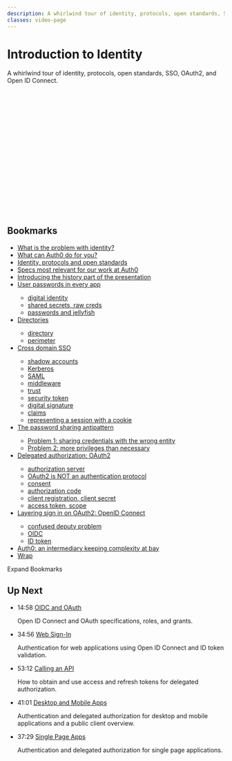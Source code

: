 ```yaml
---
description: A whirlwind tour of identity, protocols, open standards, SSO, OAuth2, and Open ID Connect.
classes: video-page
---
```

# Introduction to Identity

A whirlwind tour of identity, protocols, open standards, SSO, OAuth2, and Open ID Connect.

<!-- <div class='video-wrapper'>pdlav16113</div> -->

<script src="https://fast.wistia.com/embed/medias/pdlav16113.jsonp" async></script>
<script src="https://fast.wistia.com/assets/external/E-v1.js" async></script>

<div class="wistia_responsive_padding" style="padding:56.25% 0 0 0;position:relative;"><div class="wistia_responsive_wrapper" style="height:100%;left:0;position:absolute;top:0;width:100%;"><div class="wistia_embed wistia_async_pdlav16113 seo=false videoFoam=true" style="height:100%;position:relative;width:100%"><div class="wistia_swatch" style="height:100%;left:0;opacity:0;overflow:hidden;position:absolute;top:0;transition:opacity 200ms;width:100%;"><img src="https://fast.wistia.com/embed/medias/pdlav16113/swatch" style="filter:blur(5px);height:100%;object-fit:contain;width:100%;" alt="" onload="this.parentNode.style.opacity=1;" /></div></div></div></div>

## Bookmarks

<div class="video-transcript">
  <ul>
    <li><a href="#wistia_pdlav16113?time=32">What is the problem with identity?</a></li>
    <li><a href="#wistia_pdlav16113?time=255">What can Auth0 do for you?</a></li>
    <li><a href="#wistia_pdlav16113?time=352">Identity, protocols and open standards</a></li>
    <li><a href="#wistia_pdlav16113?time=485">Specs most relevant for our work at Auth0</a></li>
    <li><a href="#wistia_pdlav16113?time=540">Introducing the history part of the presentation</a></li>
    <li><a href="#wistia_pdlav16113?time=580">User passwords in every app</a></li>
    <ul>
      <li><a href="#wistia_pdlav16113?time=600">digital identity</a></li>
      <li><a href="#wistia_pdlav16113?time=722">shared secrets, raw creds</a></li>
      <li><a href="#wistia_pdlav16113?time=768">passwords and jellyfish</a></li>
    </ul>
    <li><a href="#wistia_pdlav16113?time=853">Directories</a></li>
    <ul>
      <li><a href="#wistia_pdlav16113?time=970">directory</a></li>
      <li><a href="#wistia_pdlav16113?time=1068">perimeter</a></li>
    </ul>
    <li><a href="#wistia_pdlav16113?time=1108">Cross domain SSO</a></li>
    <ul>
      <li><a href="#wistia_pdlav16113?time=1148">shadow accounts</a></li>
      <li><a href="#wistia_pdlav16113?time=1242">Kerberos</a></li>
      <li><a href="#wistia_pdlav16113?time=1260">SAML</a></li>
      <li><a href="#wistia_pdlav16113?time=1293">middleware</a></li>
      <li><a href="#wistia_pdlav16113?time=1346">trust</a></li>
      <li><a href="#wistia_pdlav16113?time=1552">security token</a></li>
      <li><a href="#wistia_pdlav16113?time=1571">digital signature</a></li>
      <li><a href="#wistia_pdlav16113?time=1630">claims</a></li>
      <li><a href="#wistia_pdlav16113?time=1757">representing a session with a cookie</a></li>
    </ul>
    <li><a href="#wistia_pdlav16113?time=1817">The password sharing antipattern</a></li>
    <ul>
      <li><a href="#wistia_pdlav16113?time=1948">Problem 1: sharing credentials with the wrong entity</a></li>
      <li><a href="#wistia_pdlav16113?time=1990">Problem 2: more privileges than necessary</a></li>
    </ul>  
    <li><a href="#wistia_pdlav16113?time=2040">Delegated authorization: OAuth2</a></li>
    <ul>
      <li><a href="#wistia_pdlav16113?time=2088">authorization server</a></li>
      <li><a href="#wistia_pdlav16113?time=2150">OAuth2 is NOT an authentication protocol</a></li>
      <li><a href="#wistia_pdlav16113?time=2209">consent</a></li>
      <li><a href="#wistia_pdlav16113?time=2234">authorization code</a></li>
      <li><a href="#wistia_pdlav16113?time=2257">client registration, client secret</a></li>
      <li><a href="#wistia_pdlav16113?time=2300">access token, scope</a></li>
    </ul>      
    <li><a href="#wistia_pdlav16113?time=2409">Layering sign in on OAuth2: OpenID Connect</a></li>
    <ul>
      <li><a href="#wistia_pdlav16113?time=2526">confused deputy problem</a></li>
      <li><a href="#wistia_pdlav16113?time=2626">OIDC</a></li>
      <li><a href="#wistia_pdlav16113?time=2664">ID token</a></li>
    </ul>
    <li><a href="#wistia_pdlav16113?time=2753">Auth0: an intermediary keeping complexity at bay</a></li>
    <li><a href="#wistia_pdlav16113?time=2880">Wrap</a></li>
  </ul>

</div>

<div class="video-transcript-expand" onClick="(function() {
  $('.video-transcript').toggleClass('expanded');
  $('.video-transcript-expand i').attr('class', $('.video-transcript').hasClass('expanded') ? 'icon-budicon-462' : 'icon-budicon-460');
})()">Expand Bookmarks <i class="icon-budicon-460"></i></div>

## Up Next

<ul class="up-next">
  <li>
    <span class="video-time"><i class="icon icon-budicon-494"></i>14:58</span>
    <i class="video-icon icon icon-budicon-676"></i>
    <a href="/learn-identity/02-oidc-and-oauth">OIDC and OAuth</a>
    <p>Open ID Connect and OAuth specifications, roles, and grants.</p>
  </li>

  <li>
    <span class="video-time"><i class="icon icon-budicon-494"></i>34:56</span>
    <i class="video-icon icon icon-budicon-676"></i>
    <a href="/learn-identity/03-web-sign-in">Web Sign-In</a>
    <p>Authentication for web applications using Open ID Connect and ID token validation.</p>
  </li>

  <li>
    <span class="video-time"><i class="icon icon-budicon-494"></i>53:12</span>
    <i class="video-icon icon icon-budicon-676"></i>
    <a href="/learn-identity/04-calling-an-api">Calling an API</a>
    <p>How to obtain and use access and refresh tokens for delegated authorization.</p>
  </li>

  <li>
    <span class="video-time"><i class="icon icon-budicon-494"></i>41:01</span>
    <i class="video-icon icon icon-budicon-676"></i>
    <a href="/learn-identity/05-desktop-and-mobile-apps">Desktop and Mobile Apps</a>
    <p>Authentication and delegated authorization for desktop and mobile applications and a public client overview.</p>
  </li>

  <li>
    <span class="video-time"><i class="icon icon-budicon-494"></i>37:29</span>
    <i class="video-icon icon icon-budicon-676"></i>
    <a href="/learn-identity/06-single-page-apps">Single Page Apps</a>
    <p>Authentication and delegated authorization for single page applications.</p>
  </li>
</ul>
